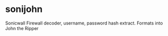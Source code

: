 sonijohn
========

Sonicwall Firewall decoder, username, password hash extract. Formats into John the Ripper
